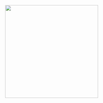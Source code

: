 <img img="GIF" src="https://cdn.discordapp.com/attachments/760585593263751188/760585640571306055/3.gif" width="300"/>
